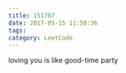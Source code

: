 ```yaml
---
title: 151707
date: 2017-05-15 11:50:36
tags:
category: LeetCode 
---
```


loving you is like good-time party